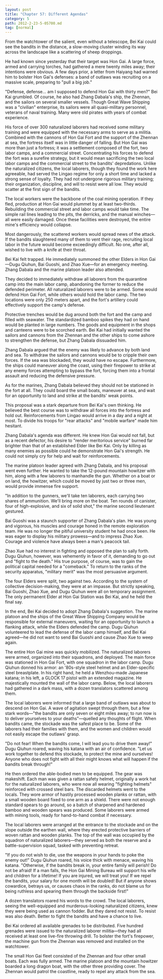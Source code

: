 ```yaml
---
layout: post
title: "Chapter 57: Different Agendas"
category: 5
path: 2012-2-23-5-05700.md
tag: [normal]
---
```


From the watchtower of the salient, even without a telescope, Bei Kai could see the bandits in the distance, a slow-moving cluster winding its way across the landscape like a scattering of sheep droppings.

He had known since yesterday that their target was Hon Gai. A large force, armed and carrying torches, had gathered a mere twenty miles away; their intentions were obvious. A few days prior, a letter from Haiyang had warned him to bolster Hon Gai's defenses: a band of outlaws was recruiting on a massive scale, preparing to "pull a big job."

"Defense, defense... am I supposed to defend Hon Gai with thirty men?" Bei Kai grumbled. Of course, he also had Zhang Dabala's ship, the Zhennan, and the sailors on several smaller vessels. Though Great Wave Shipping was a "civilian" enterprise, its sailors were all quasi-military personnel, veterans of naval training. Many were old pirates with years of combat experience.

His force of over 300 naturalized laborers had received some military training and were equipped with the necessary arms to serve as a militia. Combined with the cannons of Hon Gai Fort and the support of the Zhennan at sea, the fortress itself was in little danger of falling. But Hon Gai was more than just a fortress; it was a settlement composed of the fort, two labor camps, and a commercial street. Concentrating his forces to defend the fort was a surefire strategy, but it would mean sacrificing the two local labor camps and the commercial street to the bandits' depredations. Unlike the naturalized citizens, the local laborers, though they found the work here agreeable, had served the Lingao regime for only a short time and lacked a strong sense of loyalty. They had not undergone rigorous military training; their organization, discipline, and will to resist were all low. They would scatter at the first sign of the bandits.

The local workers were the backbone of the coal mining operation. If they fled, production at Hon Gai would plummet by at least two-thirds. Rebuilding the commercial street and labor camps would take time. The simple rail lines leading to the pits, the derricks, and the manual winches—all were easily damaged. Once these facilities were destroyed, the entire mine's efficiency would collapse.

Most dangerously, the scattered workers would spread news of the attack. If the bandits slaughtered many of them to vent their rage, recruiting local labor in the future would become exceedingly difficult. No one, after all, wished to live with a knife at their throat.

Bei Kai felt trapped. He immediately summoned the other Elders in Hon Gai—Dugu Qiuhun, Bai Guoshi, and Zhao Xue—for an emergency meeting. Zhang Dabala and the marine platoon leader also attended.

They decided to immediately withdraw all laborers from the quarantine camp into the main labor camp, abandoning the former to reduce the defended perimeter. All naturalized laborers were to be armed. Some would defend Hon Gai Fort, while others would hold the labor camp. The two locations were only 250 meters apart, and the fort's artillery could effectively support the camp's defense.

Protective trenches would be dug around both the fort and the camp and filled with seawater. The standardized bamboo spikes they had on hand would be planted in large numbers. The goods and equipment in the shops and canteens were to be scorched earth. Bei Kai had initially wanted the sailors and cannons from the Zhennan and the other ships to come ashore to strengthen the defense, but Zhang Dabala dissuaded him.

Zhang Dabala argued that the enemy was likely to advance by both land and sea. To withdraw the sailors and cannons would be to cripple their own forces. If the sea was blockaded, they would have no escape. Furthermore, the ships could maneuver along the coast, using their firepower to strike at any enemy forces attempting to bypass the fort, forcing them into a frontal assault and reducing the defensive pressure.

As for the marines, Zhang Dabala believed they should not be stationed in the fort at all. They could board the small boats, maneuver at sea, and wait for an opportunity to land and strike at the bandits' weak points.

This proposal was a stark departure from Bei Kai's own thinking. He believed the best course was to withdraw all forces into the fortress and hold out. Reinforcements from Lingao would arrive in a day and a night at most. To divide his troops for "rear attacks" and "mobile warfare" made him hesitant.

Zhang Dabala's agenda was different. He knew Hon Gai would not fall, but as a recent defector, his desire to "render meritorious service" burned far brighter than that of an established Elder like Bei Kai. Only by killing as many enemies as possible could he demonstrate Hon Gai's strength. He could not simply cry for help and wait for reinforcements.

The marine platoon leader agreed with Zhang Dabala, and his proposal went even further. He wanted to take the 12-pound mountain howitzer with him, along with a few laborers to manhandle the gun. Whether on a boat or on land, the howitzer, which could be moved by just two or three men, would provide immense fire support.

"In addition to the gunners, we'll take ten laborers, each carrying two shares of ammunition. We'll bring more on the boat. Ten rounds of canister, four of high-explosive, and six of solid shot," the marine second lieutenant gestured.

Bai Guoshi was a staunch supporter of Zhang Dabala's plan. He was young and vigorous, his muscles and courage honed in the remote exploration team. He was no longer the pitiful university student he had once been. He was eager to display his military prowess—and to impress Zhao Xue. Courage and violence have always been a man's peacock tail.

Zhao Xue had no interest in fighting and opposed the plan to sally forth. Dugu Qiuhun, however, was vehemently in favor of it, demanding to go out and "fight to the death." His true purpose, of course, was to gain the political capital needed for a "comeback." To return to the ranks of the security apparatus, "military merit" was the most persuasive argument.

The four Elders were split, two against two. According to the system of collective decision-making, they were at an impasse. But strictly speaking, Bai Guoshi, Zhao Xue, and Dugu Qiuhun were all on temporary assignment. The only permanent Elder at Hon Gai Station was Bei Kai, and he held the final say.

In the end, Bei Kai decided to adopt Zhang Dabala's suggestion. The marine platoon and the ships of the Great Wave Shipping Company would be responsible for external maneuvers, waiting for an opportunity to launch a flanking attack, while the Elders defended the camp. Dugu Qiuhun volunteered to lead the defense of the labor camp himself, and Bei Kai agreed—he did not want to send Bai Guoshi and cause Zhao Xue to weep again.

The entire Hon Gai mine was quickly mobilized. The naturalized laborers were armed, organized into their squadrons, and deployed. The main force was stationed in Hon Gai Fort, with one squadron in the labor camp. Dugu Qiuhun donned his armor: an '80s-style steel helmet and an Elder-specific steel breastplate. In his right hand, he held a Wenzhou-made Japanese katana; in his left, a GLOCK 17 pistol with an extended magazine. He majestically mounted the wall of the labor camp. Below, the local laborers had gathered in a dark mass, with a dozen translators scattered among them.

The local laborers were informed that a large band of outlaws was about to descend on Hon Gai. A wave of agitation swept through them, but a few stark words—"the bandits are only seven or eight miles away; to run now is to deliver yourselves to your deaths"—quelled any thoughts of flight. When bandits came, the stockade was the safest place to be. Some of the laborers had their families with them, and the women and children would not easily escape the outlaws' grasp.

"Do not fear! When the bandits come, I will lead you to drive them away!" Dugu Qiuhun roared, waving his katana with an air of confidence. "Let us work together to defend this stockade, to protect the mine and ourselves! Anyone who does not fight with all their might knows what will happen if the bandits break through!"

He then ordered the able-bodied men to be equipped. The gear was makeshift. Each man was given a rattan safety helmet, originally a work hat for the naturalized laborers, who were now all wearing "fighting helmets" reinforced with crossed steel bars. The discarded helmets went to the locals. They wore armor of hastily processed wooden planks or rattan, with a small wooden board fixed to one arm as a shield. There were not enough standard spears to go around, so a batch of sharpened and hardened bamboo and wooden spears was produced. Some laborers were armed with mining tools, ready for hand-to-hand combat if necessary.

The local laborers were arranged at the entrance to the stockade and on the slope outside the earthen wall, where they erected protective barriers of woven rattan and wooden planks. The top of the wall was occupied by the squadron of naturalized laborers—they served as both the reserve and a battle-supervision squad, tasked with preventing retreat.

"If you do not wish to die, use the weapons in your hands to poke the enemy out!" Dugu Qiuhun roared, his voice thick with menace, waving his katana. "Otherwise, if the bandits break in, your entire family will perish! Do not be afraid! If a man falls, the Hon Gai Mining Bureau will support his wife and children for a lifetime! If you are injured, we will treat you! If we repel the bandits, your salary for one month will be doubled! But if anyone shows cowardice, betrays us, or causes chaos in the ranks, do not blame us for being ruthless and spearing them through the backside first!"

A dozen translators roared his words to the crowd. The local laborers, seeing the well-equipped and murderous-looking naturalized citizens, knew they were being used as cannon fodder. But they dared not resist. To resist was also death. Better to fight the bandits and have a chance to live.

Bei Kai ordered all available grenades to be distributed. Five hundred grenades were issued to the naturalized laborer militia—they had all received at least one live-fire throwing drill. To bolster the fort's firepower, the machine gun from the Zhennan was removed and installed on the watchtower.

The small Hon Gai fleet consisted of the Zhennan and four other small boats. Each was fully armed. The marine platoon and the mountain howitzer boarded a long dragon boat, with the other three providing cover. The Zhennan would patrol the coastline, ready to repel any attack from the sea.